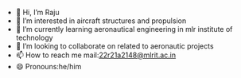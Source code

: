 - 👋 Hi, I’m Raju
- 👀 I’m interested in aircraft structures and propulsion
- 🌱 I’m currently learning aeronautical engineering in mlr institute of technology
- 💞️ I’m looking to collaborate on related to aeronautic projects
- 📫 How to reach me mail:22r21a2148@mlrit.ac.in
- 😄 Pronouns:he/him

<!---
raj-hunter/raj-hunter is a ✨ special ✨ repository because its `README.md` (this file) appears on your GitHub profile.
You can click the Preview link to take a look at your changes.
--->
